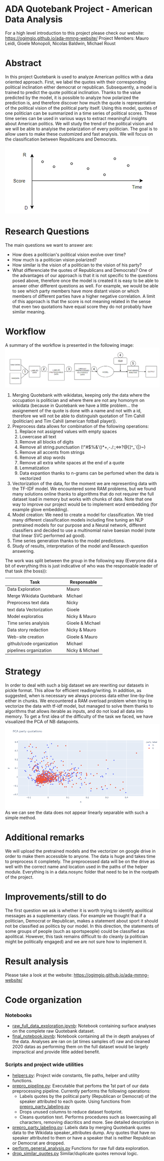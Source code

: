 # ADA Quotebank Project - American Data Analysis
For a high level introduction to this project please check our website: https://ogimgio.github.io/ada-mmng-website/
Project Members: Mauro Leidi, Gioele Monopoli, Nicolas Baldwin, Michael Roust

# Abstract
In this project Quotebank is used to analyze American politics with a data oriented approach. First, we label the quotes with their corresponding political inclination either democrat or republican.
Subsequently, a model is trained to predict the quote political inclination. Thanks to the value predicted by the model, it is possible to analyze how polarized the prediction is, and therefore discover how much the quote is representative of the political vision of the political party itself.
Using this model, quotes of one politician can be summarized in a time series of political scores. These time series can be used in various ways to extract meaningful insights about American politics. We will study the trend of the political vision and we will be able to analyise the polarization of every politician. The goal is to allow users to make these customized and fast analysis. We will focus on the classification between Republicans and Democrats.

![](media/TimeSerie.PNG)
# Research Questions
The main questions we want to answer are:
- How does a politician's political vision evolve over time?
- How much is a politician vision polarized?
- How similar is the vision of a politician to the vision of his party?
- What differenciate the quotes of Republicans and Democrats?
One of the advantages of our approach is that it is not specific to the questions posed above, therefore once the model is created it is easy to be able to answer other different questions as well. For example, we would be able to see which party members have more distant vision or which members of different parties have a higher negative correlation. A limit of this approach is that the score is not meaning related in the sense that even two quotations have equal score they do not probably have similar meaning.
# Workflow
A summary of the workflow is presented in the following image:
![](media/workflow.PNG)
1) Merging Quotebank with wikidatas, keeping only the data where the occupation is politician and where there are not any homonym on wikidata (because in Quotebank we have a little problem... the assignement of the quote is done with a name and not with a id, therefore we will not be able to distinguish quotation of Tim Cahill (politician) and Tim Cahill (american fotball player)).
2) Preprocess data allows for combination of the following operations:
   1) Replace not assigned values with empty spaces
   2) Lowercase all text
   3) Remove all blocks of digits
   4) Remove all string.punctuation (!"#$%&'()*+,-./:;<=>?@[]^_`{|}~)
   5) Remove all accents from strings
   6) Remove all stop words
   7) Remove all extra white spaces at the end of a quote
   8) Lemmatization
   9) Data expantion thanks to n-grams can be perfomed when the data is vectorized
3) Vectorization of the data, for the moment we are representing data with the TF-IDF model. We encountered some RAM problems, but we found many solutions online thanks to algorithms that do not requirer the full dataset load in memory but works with chunks of data. Note that one way to improve our project would be to implement word embedding (for example glove embedding).
4) Model creation: We need to create a model for classification. We tried many different classification models including fine tuning an NLP pretrained models for our purpose and a Neural network, different classifiers and decided to use a multinomial naive baesian model (note that linear SVC performed ad good).
5) Time series generation thanks to the model predictions.
6) Study of results, interpretation of the model and Research question answering.

The work was split between the group in the following way (Everyone did a bit of everything this is just indicative of who was the responsable leader of that task (the boss)):

Task                    |Responsable
------------------------|-------------
Data Exploration        |    Mauro
Merge Wikidata Quotebank|    Michael
Preprocess text data    |    Nicky
text data Vectorization |    Gioele
Model exploratios       | Nicky  & Mauro
Time series analyisis   | Gioele & Michael
Data story redaction    | Nicky & Mauro
Web-site creation       | Gioele & Mauro
github/code organization| Michael
pipelines organization  | Nicky & Michael

# Strategy
In order to deal with such a big dataset we are rewriting our datasets in pickle format. This allow for efficient reading/writing. In addition, as suggested, when is necessary we always process data either line-by-line either in chunks. We encountered a RAM overload problem when tring to vectorize the data with tf-idf model, but managed to solve them thanks to algorithms that allows iterable as inputs, and do not load all data into memory.
To get a first idea of the difficulty of the task we faced, we have visualized the PCA of NB datapoints.
![](media/pca.png)
As we can see the data does not appear linearly separable with such a simple method.
# Additional remarks
We will upload the pretrained models and the vectorizer on google drive in order to make them accessible to anyone. The data is huge and takes time to preprocess it completely. The preprocessed data will be on the drive as well with the correct name and location used in the paths of the helper module. Everything is in a data.nosync folder that need to be in the rootpath of the project.
# Improvements/still to do 
The first question we ask is whether it is worth trying to identify apolitical messages as a supplementary class. For example we thought that if a politician, Democrat or Republican, makes a statement about sport it should not be classified as politics by our model. In this direction, the statements of some groups of people (such as sportspeople) could be classified as apolitical. However, this task remains difficult to do cleanly (a politician might be politically engaged) and we are not sure how to implement it. 
# Result analysis
Please take a look at the website: https://ogimgio.github.io/ada-mmng-website/
# Code organization

### Notebooks
- [raw_full_data_exploration.ipynb](raw_full_data_exploration.ipynb): Notebook containing surface analyses on the complete raw Quotebank dataset.
- [final_notebook.ipynb](final_notebook.ipynb): Notebook containing all the in depth analyses of the data. Analyses are ran on (at times samples of) raw and cleaned 2020 datas as performing them on the full dataset would be largely impractical and provide little added benefit.

### Scripts and project wide utilities
- [helpers.py](helpers.py): Project wide constants, file paths, helper and utility functions.
- [prepro_pipeline.py](prepro_pipeline.py): Executable that perfoms the 1st part of our data preprocessing pipeline. Currently performs the following operations:
  - Labels quotes by the political party (Republican or Democrat) of the speaker attributed to each quote. Using functions from [prepro_party_labeling.py](prepro_party_labeling.py)
  - Drops unused columns to reduce dataset footprint.
  - Cleans quotation text. Performs procedures such as lowercasing all characters, removing diacritics and more. See detailed description in
- [prepro_party_labeling.py](prepro_party_labeling.py): Labels data by merging Quotebank quotes data to the Wikidata speaker_attributes dump. Any quotes that have no speaker attributed to them or have a speaker that is neither Republican or Democrat are dropped.
- [perform_general_analysis.py](perform_general_analysis.py) Functions for raw full data exploration.
- [drop_similar_quotes.py](drop_similar_quotes.py) Similar/duplicate quotes removal logic.
